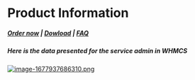 # Product Information

#####  [Order now](https://puqcloud.com/whmcs-module-owncloud.php) | [Dowload](https://download.puqcloud.com/WHMCS/servers/PUQ_WHMCS-ownCloud/) | [FAQ](https://faq.puqcloud.com/)

##### Here is the data presented for the service admin in WHMCS

[![image-1677937686310.png](https://doc.puq.info/uploads/images/gallery/2023-03/scaled-1680-/image-1677937686310.png)](https://doc.puq.info/uploads/images/gallery/2023-03/image-1677937686310.png)